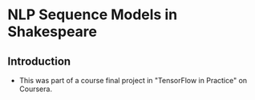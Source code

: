 # NLP Sequence Models in Shakespeare

## Introduction
* This was part of a course final project in "TensorFlow in Practice" on Coursera. 


